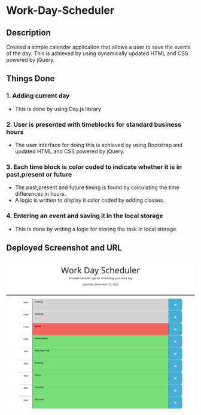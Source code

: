 # Work-Day-Scheduler

## Description

Created a simple calendar application that allows a user to save the events of the day. This is achieved by using dynamically updated HTML and CSS powered by jQuery.

## Things Done

### 1. Adding current day

- This is done by using Day.js library

### 2. User is presented with timeblocks for standard business hours

- The user interface for doing this is achieved by using Bootstrap and updated HTML and CSS powered by jQuery.

### 3. Each time block is color coded to indicate whether it is in past,present or future

- The past,present and future timing is found by calculating the time differences in hours.
- A logic is written to display it color coded by adding classes.

### 4. Entering an event and saving it in the local storage

- This is done by writing a logic for storing the task in local storage.

## Deployed Screenshot and URL

![alt+text](./assets/screenshots/Task-scheduler.png)

##